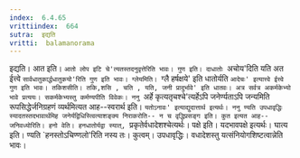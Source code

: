 ```yaml
---
index:  6.4.65
vrittiindex:  664
sutra:  इद्यति
vritti:  balamanorama 
---
```


इद्यति। आत इति। `आतो लोप इटि चे'त्यतस्तदनुवृत्तेरिति भावः। गुण इति। दाधातोः `अचोय'दिति यति अत ईत्त्वे `सार्वधातुकार्द्धधातुकयो'रिति गुण इति भावः। ग्लेयमिति। `ग्लै हर्षक्षये' इति धातोर्यति `आदेचः' इत्यात्त्वे ईत्त्वे गुण इति भावः। तकिशसीति। तकि,शसि , चति , यति, जनी प्रादुर्भावे' इति धातवः। अत्र सर्वत्र अकर्मकेभ्यो भावे प्रत्ययः। सकर्मकेभ्यस्तु कर्मण्यपीति विवेकः। ननु `अर्हे कृत्यतृचश्चे'त्यर्हेऽपि जनेर्ण्यताऽपि जन्यमिति रूपसिद्धेर्जनिग्रहणं व्यर्थमित्यत आह--स्वरार्थ इति। `यतोऽनावः' इत्याद्युदात्तार्थ इत्यर्थः। ननु ण्यति उपधावृद्धिः स्यादतस्तदभावार्थमिह जनेर्यद्विधिस्त्वित्याशङ्क्य निराकरोति-- न च वृद्धिप्रसङ्ग इति। कुत इत्यत आह-- जनिवध्योरिति। हनो वेति। हनधातोर्यद्वा स्यात्, `प्रकृतेर्वधादेशश्चेत्यर्थः। पक्षे इति। यदभावपक्षे इत्यर्थः। घात्य इति। ण्यति `हनस्तोऽचिण्णलो'रिति नस्य तः। कुत्वम्। उपधावृद्धिः। वधादेशस्तु यत्संनियोगशिष्टत्वान्नेति भावः। 

